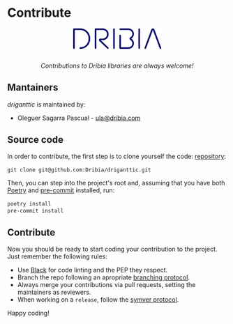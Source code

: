# Contribute

<p style="text-align: center; padding-bottom: 1rem;">
    <a href="https://github.com/Dribia/driganttic">
        <img 
            src="../img/logo_dribia_blau_cropped.png" 
            alt="driganttic" 
            style="display: block; margin-left: auto; margin-right: auto; width: 40%;"
        >
    </a>
</p>

<p style="text-align: center;">
    <em>Contributions to Dribia libraries are always welcome!</em>
</p>

## Mantainers
*driganttic* is maintained by:

* Oleguer Sagarra Pascual - <ula@dribia.com>

## Source code
In order to contribute, the first step is to clone yourself the code:
[repository](https://github.com/Dribia/driganttic):
```shell
git clone git@github.com:Dribia/driganttic.git
```
Then, you can step into the project's root and, assuming that you have both [Poetry](https://python-poetry.org/) and 
[pre-commit](https://pre-commit.com/) installed, run:
```shell
poetry install
pre-commit install
```

## Contribute
Now you should be ready to start coding your contribution to the project. Just remember the following rules:

* Use [Black](https://github.com/psf/black) for code linting and the PEP they respect.
* Branch the repo following an apropriate [branching protocol](https://nvie.com/posts/a-successful-git-branching-model/).
* Always merge your contributions via pull requests, setting the maintainers as reviewers.
* When working on a `release`, follow the [symver protocol](https://semver.org/).

Happy coding!
